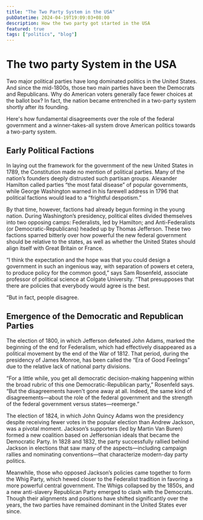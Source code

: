 ```yaml
---
title: "The Two Party System in the USA"
pubDatetime: 2024-04-19T19:09:03+08:00
description: How the two party got started in the USA
featured: true
tags: ["politics", "blog"]
---
```


# The two party System in the USA

Two major political parties have long dominated politics in the United States. And since the mid-1800s, those two main parties have been the Democrats and Republicans. Why do American voters generally face fewer choices at the ballot box? In fact, the nation became entrenched in a two-party system shortly after its founding.

Here's how fundamental disagreements over the role of the federal government and a winner-takes-all system drove American politics towards a two-party system.

## Early Political Factions

In laying out the framework for the government of the new United States in 1789, the Constitution made no mention of political parties. Many of the nation’s founders deeply distrusted such partisan groups. Alexander Hamilton called parties “the most fatal disease” of popular governments, while George Washington warned in his farewell address in 1796 that political factions would lead to a “frightful despotism.”

By that time, however, factions had already begun forming in the young nation. During Washington’s presidency, political elites divided themselves into two opposing camps: Federalists, led by Hamilton; and Anti-Federalists (or Democratic-Republicans) headed up by Thomas Jefferson. These two factions sparred bitterly over how powerful the new federal government should be relative to the states, as well as whether the United States should align itself with Great Britain or France.

“I think the expectation and the hope was that you could design a government in such an ingenious way, with separation of powers et cetera, to produce policy for the common good,” says Sam Rosenfeld, associate professor of political science at Colgate University. “That presupposes that there are policies that everybody would agree is the best.

“But in fact, people disagree.

## Emergence of the Democratic and Republican Parties

The election of 1800, in which Jefferson defeated John Adams, marked the beginning of the end for Federalism, which had effectively disappeared as a political movement by the end of the War of 1812. That period, during the presidency of James Monroe, has been called the “Era of Good Feelings” due to the relative lack of national party divisions.

“For a little while, you get all democratic decision-making happening within the broad rubric of this one Democratic-Republican party,” Rosenfeld says. “But the disagreements haven't gone away at all. Indeed, the same kind of disagreements—about the role of the federal government and the strength of the federal government versus states—reemerge.”

The election of 1824, in which John Quincy Adams won the presidency despite receiving fewer votes in the popular election than Andrew Jackson, was a pivotal moment. Jackson’s supporters (led by Martin Van Buren) formed a new coalition based on Jeffersonian ideals that became the Democratic Party. In 1828 and 1832, the party successfully rallied behind Jackson in elections that saw many of the aspects—including campaign rallies and nominating conventions—that characterize modern-day party politics.

Meanwhile, those who opposed Jackson’s policies came together to form the Whig Party, which hewed closer to the Federalist tradition in favoring a more powerful central government. The Whigs collapsed by the 1850s, and a new anti-slavery Republican Party emerged to clash with the Democrats. Though their alignments and positions have shifted significantly over the years, the two parties have remained dominant in the United States ever since.
